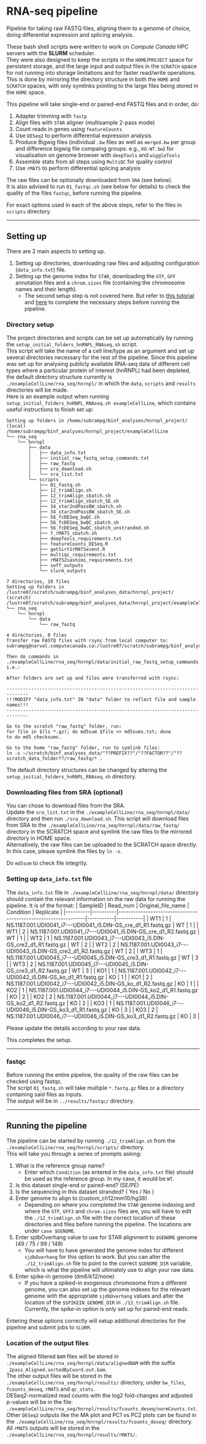 # RNA-seq pipeline

Pipeline for taking raw FASTQ files, aligning them to a genome of choice, doing differential expression and splicing analysis.

These bash shell scripts were written to work on *Compute Canada* HPC servers with the **SLURM** scheduler.  
They were also designed to keep the scripts in the `HOME`/`PROJECT` space for persistent storage, and the large input and output files in the `SCRATCH` space for not running into storage limitations and for faster read/write operations.  
This is done by mirroring the directory structure in both the `HOME` and `SCRATCH` spaces, with only symlinks pointing to the large files being stored in the `HOME` space. 

This pipeline will take single-end or paired-end FASTQ files and in order, do:
1. Adapter trimming with `fastp`
2. Align files with `STAR` aligner (multisample 2-pass mode)
3. Count reads in genes using `featureCounts`
4. Use `DESeq2` to perform differential expression analysis
5. Produce Bigwig files (individual `.bw` files as well as `merged.bw` per group and difference bigwig file compaing groups: e.g., `KO-WT.bw`) for visualisation on genome browser with `deepTools` and `wiggleTools`
6. Assemble stats from all steps using `MultiQC` for quality control
7. Use `rMATS` to perform differential splicing analysis

The raw files can be optionally downloaded from `SRA` (see below).  
It is also advised to run `01_fastqc.sh` (see below for details) to check the quality of the files `fastqc`, before running the pipeline.

For exact options used in each of the above steps, refer to the files in `scripts` directory.
___
## Setting up
There are 2 main aspects to setting up.
1. Setting up directories, downloading raw files and adjusting configuration (`data_info.txt`) file.
2. Setting up the genome index for `STAR`, downloading the `GTF`, `GFF` annotation files and a `chrom.sizes` file (containing the chromosome names and their length).
    * The second setup step is not covered here. But refer to [this tutorial](https://hbctraining.github.io/Intro-to-rnaseq-hpc-O2/lessons/03_alignment.html) and [here](https://www.biostars.org/p/173963/) to complete the necessary steps before running the pipeline. 
### Directory setup
The project directories and scripts can be set up automatically by running the `setup_initial_folders_hnRNPL_RNAseq.sh` script.  
This script will take the name of a cell line/type as an argument and set up several directories necessary for the rest of the pipeline.
Since this pipeline was set up for analysing publicly available RNA-seq data of different cell types where a particular protein of interest (hnRNPL) had been depleted, the default directory structure currently is `./exampleCellLine/rna_seq/hnrnpl/` in which the `data`, `scripts` and `results` directories will be made.  
Here is an example output when running `setup_initial_folders_hnRNPL_RNAseq.sh exampleCellLine`, which contains useful instructions to finish set up:
```
Setting up folders in /home/subrampg/binf_analyses/hnrnpl_project/ (local)
/home/subrampg/binf_analyses/hnrnpl_project/exampleCellLine
└── rna_seq
    └── hnrnpl
        ├── data
        │   ├── data_info.txt
        │   ├── initial_raw_fastq_setup_commands.txt
        │   ├── raw_fastq
        │   ├── sra_download.sh
        │   └── sra_list.txt
        └── scripts
            ├── 01_fastq.sh
            ├── 12_trimAlign.sh
            ├── 12_trimAlign_sbatch.sh
            ├── 12_trimAlign_sbatch_SE.sh
            ├── 34_star2ndPassBW_sbatch.sh
            ├── 34_star2ndPassBW_sbatch_SE.sh
            ├── 56_fcDESeq_bwQC.sh
            ├── 56_fcDESeq_bwQC_sbatch.sh
            ├── 56_fcDESeq_bwQC_sbatch_unstranded.sh
            ├── 7_rMATS_sbatch.sh
            ├── deepTools_requirements.txt
            ├── featureCounts_DESeq.R
            ├── getSirt1rMATSevent.R
            ├── multiqc_requirements.txt
            ├── rMATS2sashimi_requirements.txt
            ├── seff_outputs
            └── slurm_outputs

7 directories, 19 files
Setting up folders in /lustre07/scratch/subrampg/binf_analyses_data/hnrnpl_project/ (scratch)
/lustre07/scratch/subrampg/binf_analyses_data/hnrnpl_project/exampleCellLine
└── rna_seq
    └── hnrnpl
        └── data
            └── raw_fastq

4 directories, 0 files
Transfer raw FASTQ files with rsync from local computer to:
subrampg@narval.computecanada.ca:/lustre07/scratch/subrampg/binf_analyses_data/hnrnpl_project//exampleCellLine/rna_seq/hnrnpl/data/raw_fastq/

Then do commands in ./exampleCellLine/rna_seq/hnrnpl/data/initial_raw_fastq_setup_commands.txt, i.e.:

After folders are set up and files were transferred with rsync:

------------------------------------------------------------------------------
!!!MODIFY "data_info.txt" IN "data" folder to reflect file and sample names!!!
------------------------------------------------------------------------------

Go to the scratch "raw_fastq" folder, run:
for file in $(ls *.gz); do md5sum $file >> md5sums.txt; done
to do md5 checksums.

Go to the home "raw_fastq" folder, run to symlink files:
ln -s ~/scratch/binf_analyses_data/"??PREFIX??"/"??FACTOR??"/"??scratch_data_folder??/raw_fastq/* .
```

The default directory structures can be changed by altering the `setup_initial_folders_hnRNPL_RNAseq.sh` directory.

### Downloading files from SRA (optional)
You can chose to download files from the SRA.  
Update the `sra_list.txt` in the `./exampleCellLine/rna_seq/hnrnpl/data/` directory and then run `./sra_download.sh`. This script will download files from SRA to the `./exampleCellLine/rna_seq/hnrnpl/data/raw_fastq/` directory in the SCRATCH space and symlink the raw files to the mirrored directory in HOME space.  
Alternatively, the raw files can be uploaded to the SCRATCH space directly. In this case, please symlink the files by `ln -s`.  

Do `md5sum` to check file integrity.

### Setting up `data_info.txt` file
The `data_info.txt` file in `./exampleCellLine/rna_seq/hnrnpl/data/` directory should contain the relevant information on the raw data for running the pipeline.
It is of the format:
| SampleID | Read_num | Original_file_name                                             | Condition | Replicate |
|----------|----------|----------------------------------------------------------------|-----------|-----------|
| WT1      | 1        | NS.1187.001.UDI0041_i7---UDI0041_i5.DIN-GS_cre_d1_R1.fastq.gz  | WT        | 1         |
| WT1      | 2        | NS.1187.001.UDI0041_i7---UDI0041_i5.DIN-GS_cre_d1_R2.fastq.gz  | WT        | 1         |
| WT2      | 1        | NS.1187.001.UDI0043_i7---UDI0043_i5.DIN-GS_cre2_d1_R1.fastq.gz | WT        | 2         |
| WT2      | 2        | NS.1187.001.UDI0043_i7---UDI0043_i5.DIN-GS_cre2_d1_R2.fastq.gz | WT        | 2         |
| WT3      | 1        | NS.1187.001.UDI0045_i7---UDI0045_i5.DIN-GS_cre3_d1_R1.fastq.gz | WT        | 3         |
| WT3      | 2        | NS.1187.001.UDI0045_i7---UDI0045_i5.DIN-GS_cre3_d1_R2.fastq.gz | WT        | 3         |
| KO1      | 1        | NS.1187.001.UDI0042_i7---UDI0042_i5.DIN-GS_ko_d1_R1.fastq.gz   | KO        | 1         |
| KO1      | 2        | NS.1187.001.UDI0042_i7---UDI0042_i5.DIN-GS_ko_d1_R2.fastq.gz   | KO        | 1         |
| KO2      | 1        | NS.1187.001.UDI0044_i7---UDI0044_i5.DIN-GS_ko2_d1_R1.fastq.gz  | KO        | 2         |
| KO2      | 2        | NS.1187.001.UDI0044_i7---UDI0044_i5.DIN-GS_ko2_d1_R2.fastq.gz  | KO        | 2         |
| KO3      | 1        | NS.1187.001.UDI0046_i7---UDI0046_i5.DIN-GS_ko3_d1_R1.fastq.gz  | KO        | 3         |
| KO3      | 2        | NS.1187.001.UDI0046_i7---UDI0046_i5.DIN-GS_ko3_d1_R2.fastq.gz  | KO        | 3         |

Please update the details according to your raw data.

This completes the setup.
_____
### fastqc
Before running the entire pipeline, the quality of the raw files can be checked using fastqc.  
The script `01_fastq.sh` will take multiple `*.fastq.gz` files or a directory containing said files as inputs.  
The output will be in `../results/fastqc/` directory.
_____
## Running the pipeline
The pipeline can be started by running `./12_trimAlign.sh` from the `./exampleCellLine/rna_seq/hnrnpl/scripts/` directory.  
This will take you through a series of prompts asking:
1. What is the reference group name?
    * Enter which `Condition` (as entered in the `data_info.txt` file) should be used as the reference group. In my case, it would be `WT`.
3. Is this dataset single-end or paired-end? (SE/PE)
4. Is the sequencing in this dataset stranded? ( Yes / No )
5. Enter genome to align to (custom_ch12/mm10/hg38)
    * Depending on where you completed the `STAR` genome indexing and where the `GTF`, `GFF3` and `chrom.sizes` files are, you will have to edit the `./12_trimAlign.sh` file with the correct location of these directories and files before running the pipeline. The locations are under `case $GENOME`.
6. Enter sjdbOverhang value to use for STAR alignment to `$GENOME` genome (49 / 75 / 99 / 149)
    * You will have to have generated the genome index for different `sjdbOverhang` for this option to work. But you can alter the `./12_trimAlign.sh` file to point to the correct `$GENOME_DIR` variable, which is what the pipeline will ultimately use to align your raw data.
7. Enter spike-in genome (dm6/k12/none)
   * If you have a spiked-in exogenous chromosome from a different genome, you can also set up the genome indexes for the relevant genome with the appropriate `sjdbOverhang` values and alter the location of the `$SPIKEIN_GENOME_DIR` in `./12_trimAlign.sh` file. Currently, the spike-in option is only set up for paired-end reads. 

Entering these options correctly will setup additional directories for the pipeline and submit jobs to `SLURM`.
### Location of the output files
The aligned filtered `BAM` files will be stored in `./exampleCellLine/rna_seq/hnrnpl/data/alignedBAM` with the suffix `_2pass_Aligned.sortedByCoord.out.bam`.  
The other output files will be stored in the `./exampleCellLine/rna_seq/hnrnpl/results/` directory, under `bw_files`, `fcounts_deseq`, `rMATS` and `qc_stats`.  
DESeq2-normalized read counts with the log2 fold-changes and adjusted p-values will be in the file: `./exampleCellLine/rna_seq/hnrnpl/results/fcounts_deseq/normCounts.txt`.  
Other `DESeq2` outputs like the MA plot and PC1 vs PC2 plots can be found in the `./exampleCellLine/rna_seq/hnrnpl/results/fcounts_deseq/` directory.  
All `rMATS` outputs will be stored in the `./exampleCellLine/rna_seq/hnrnpl/results/rMATS/`.

